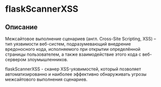 flaskScannerXSS
==========
Описание
--------

Межсайтовое выполнение сценариев (англ. Cross-Site Scripting, XSS) –
тип уязвимости веб-систем, подразумевающий внедрение вредоносного кода,
исполняемого при открытии определённой страницы пользователем, а также
взаимодействие этого кода с веб-сервером злоумышленников.

flaskScannerXSS - сканер XSS-уязвимостей, который позволяет автоматизированно
и наиболее эффективно обнаруживать угрозы межсайтового выполнения сценариев.